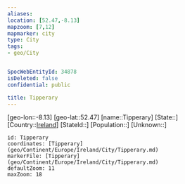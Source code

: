 ```yaml
---
aliases: 
location: [52.47,-8.13]
mapzoom: [7,12] 
mapmarker: city 
type: City
tags:
- geo/City


SpocWebEntityId: 34878
isDeleted: false
confidential: public

title: Tipperary
---
```

[geo-lon::-8.13]
[geo-lat::52.47]
[name::Tipperary]
[State::]
[Country::[Ireland](geo/Continent/Europe/Ireland.md)]
[StateId::]
[Population::]
[Unknown::]


```leaflet
id: Tipperary
coordinates: [Tipperary](geo/Continent/Europe/Ireland/City/Tipperary.md)
markerFile: [Tipperary](geo/Continent/Europe/Ireland/City/Tipperary.md)
defaultZoom: 11 
maxZoom: 18
```


